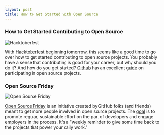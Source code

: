 ```yaml
---
layout: post
title: How to Get Started with Open Source
---
```


<h3>How to Get Started Contributing to Open Source</h3> 

![Hacktoberfest]({{https://hacktoberfest.digitalocean.com/}}../assets/hacktoberfest.jpg)

With [Hacktoberfest](https://hacktoberfest.digitalocean.com/) beginning tomorrow, this seems like a good time to go over how to get started contributing to open source projects. You probably have a sense that contributing is good for your career, but why should you do it? And how do you get started? [Github](https://github.com/github) has an excellent [guide](https://opensource.guide/how-to-contribute/) on participating in open source projects. 

<h3>Open Source Friday</h3>

![Open Source Friday]({{https://opensourcefriday.com/}}../assets/openSourceFriday.jpg)

[Open Source Friday](https://opensourcefriday.com/) is an initiative created by GitHub folks (and friends) meant to get more people involved in open source projects. The [goal](https://opensource.com/article/17/6/open-source-friday-give-back) is to promote regular, sustainable effort on the part of developers and engage employers in the process. It's a "weekly reminder to give some time back to the projects that power your daily work."
